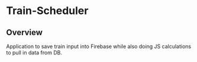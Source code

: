 # Train-Scheduler

## Overview
Application to save train input into Firebase while also doing JS calculations to pull in data from DB.